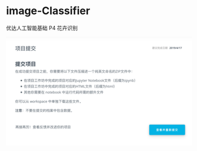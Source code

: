# image-Classifier
优达人工智能基础 P4 花卉识别

![项目要求](https://raw.githubusercontent.com/fanqinghui/image-Classifier/master/p4%E9%A1%B9%E7%9B%AE%E8%A6%81%E6%B1%82.jpg)

